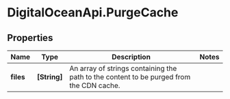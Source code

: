 # DigitalOceanApi.PurgeCache

## Properties
Name | Type | Description | Notes
------------ | ------------- | ------------- | -------------
**files** | **[String]** | An array of strings containing the path to the content to be purged from the CDN cache. | 
